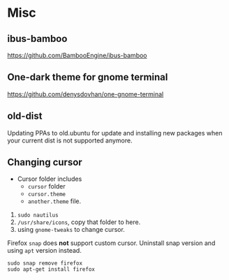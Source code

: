 # Misc
## ibus-bamboo
https://github.com/BambooEngine/ibus-bamboo

## One-dark theme for gnome terminal
https://github.com/denysdovhan/one-gnome-terminal

## old-dist
Updating PPAs to old.ubuntu for update and installing new packages when your current dist is not supported anymore.

## Changing cursor
- Cursor folder includes
  - `cursor` folder
  - `cursor.theme`
  - `another.theme` file.

1. `sudo nautilus`
2. `/usr/share/icons`, copy that folder to here.
3. using `gnome-tweaks` to change cursor.

Firefox `snap` does **not** support custom cursor. Uninstall snap version and using `apt` version instead.
```
sudo snap remove firefox
sudo apt-get install firefox
```
